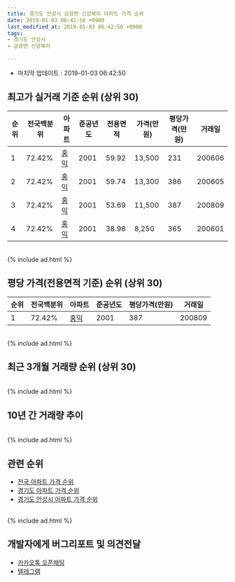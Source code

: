 ```yaml
---
title: 경기도 안성시 금광면 신양복리 아파트 가격 순위
date: 2019-01-03 06:42:50 +0900
last_modified_at: 2019-01-03 06:42:50 +0900
tags:
- 경기도 안성시
- 금광면 신양복리

---
```


* 마지막 업데이트 : 2019-01-03 06:42:50

## 최고가 실거래 기준 순위 (상위 30)


|순위|전국백분위|아파트|준공년도|전용면적|가격(만원)|평당가격(만원)|거래일|
|---|---|---|---|---|---|---|---|
|1|72.42%|[홍익](https://search.naver.com/search.naver?query=%EA%B2%BD%EA%B8%B0%EB%8F%84+%EC%95%88%EC%84%B1%EC%8B%9C+%EA%B8%88%EA%B4%91%EB%A9%B4+%EC%8B%A0%EC%96%91%EB%B3%B5%EB%A6%AC+%ED%99%8D%EC%9D%B5)|2001|59.92|13,500|231|200606|
|2|72.42%|[홍익](https://search.naver.com/search.naver?query=%EA%B2%BD%EA%B8%B0%EB%8F%84+%EC%95%88%EC%84%B1%EC%8B%9C+%EA%B8%88%EA%B4%91%EB%A9%B4+%EC%8B%A0%EC%96%91%EB%B3%B5%EB%A6%AC+%ED%99%8D%EC%9D%B5)|2001|59.74|13,300|386|200605|
|3|72.42%|[홍익](https://search.naver.com/search.naver?query=%EA%B2%BD%EA%B8%B0%EB%8F%84+%EC%95%88%EC%84%B1%EC%8B%9C+%EA%B8%88%EA%B4%91%EB%A9%B4+%EC%8B%A0%EC%96%91%EB%B3%B5%EB%A6%AC+%ED%99%8D%EC%9D%B5)|2001|53.69|11,500|387|200809|
|4|72.42%|[홍익](https://search.naver.com/search.naver?query=%EA%B2%BD%EA%B8%B0%EB%8F%84+%EC%95%88%EC%84%B1%EC%8B%9C+%EA%B8%88%EA%B4%91%EB%A9%B4+%EC%8B%A0%EC%96%91%EB%B3%B5%EB%A6%AC+%ED%99%8D%EC%9D%B5)|2001|38.98|8,250|365|200601|


<br>
{% include ad.html %}
<br>

## 평당 가격(전용면적 기준) 순위 (상위 30)


|순위|전국백분위|아파트|준공년도|평당가격(만원)|거래일|
|---|---|---|---|---|---|
|1|72.42%|[홍익](https://search.naver.com/search.naver?query=%EA%B2%BD%EA%B8%B0%EB%8F%84+%EC%95%88%EC%84%B1%EC%8B%9C+%EA%B8%88%EA%B4%91%EB%A9%B4+%EC%8B%A0%EC%96%91%EB%B3%B5%EB%A6%AC+%ED%99%8D%EC%9D%B5)|2001|387|200809|


<br>
{% include ad.html %}
<br>

## 최근 3개월 거래량 순위 (상위 30)


<div style="width:100%;">
    <canvas id="deal_count_ranking" height="250"></canvas>
</div>


<script>
new Chart(document.getElementById("deal_count_ranking"), {
    type: 'horizontalBar',
    data: {
        labels: ['홍익'],
        datasets: [{
            label: '실거래 수',
            data: [4],
            borderColor: "rgba(255, 0, 128, 1)",
            backgroundColor: "rgba(255, 0, 128, 0.5)",
            fill: false,
        }]
    },
    options: {
        responsive: true,
        title: {
            display: true,
            text: '최근 3개월 거래량 순위'
        },
        tooltips: {
            mode: 'index',
            intersect: false,
            callbacks: {
                title: function(tooltipItems, data) {
                    return "실거래 수:";
                },
                label: function(tooltipItem, data) {
                    return data.labels[tooltipItem.index] + ": " + tooltipItem.xLabel;
                }
            }
        },
        hover: {
            mode: 'nearest',
            intersect: true
        },
        scales: {
            xAxes: [{
                display: true,
                scaleLabel: {
                    display: true,
                    labelString: '실거래 수'
                },
                ticks: {
                    suggestedMin: 0,
                }
            }],
            yAxes: [{
                display: true,
                ticks: {
                    autoSkip: false,
                    callback: function(value, index, values) {
                        if (value.length > 15)
                            return value.substr(0, 13) + "...";
                        else
                            return value;
                    }
                },
                scaleLabel: {
                    display: false,
                }
            }]
        }
    }
});

</script>


<br>
{% include ad.html %}
<br>

## 10년 간 거래량 추이


<div style="width:100%;">
    <canvas id="deal_progress" height="250"></canvas>
</div>

<script>
new Chart(document.getElementById("deal_progress"), {
    type: 'line',
    data: {
        labels: ['200901','200902','200903','200904','200905','200906','200907','200908','200909','200910','200911','200912','201001','201002','201003','201004','201005','201006','201007','201008','201009','201010','201011','201012','201101','201102','201103','201104','201105','201106','201107','201108','201109','201110','201111','201112','201201','201202','201203','201204','201205','201206','201207','201208','201209','201210','201211','201212','201301','201302','201303','201304','201305','201306','201307','201308','201309','201310','201311','201312','201401','201402','201403','201404','201405','201406','201407','201408','201409','201410','201411','201412','201501','201502','201503','201504','201505','201506','201507','201508','201509','201510','201511','201512','201601','201602','201603','201604','201605','201606','201607','201608','201609','201610','201611','201612','201701','201702','201703','201704','201705','201706','201707','201708','201709','201710','201711','201712','201801','201802','201803','201804','201805','201806','201807','201808','201809','201810','201811','201812','201901'],
        datasets: [{
            label: '실거래 수',
            pointRadius: 1,
            data: [9, 12, 12, 16, 14, 12, 7, 12, 18, 14, 7, 12, 12, 6, 9, 12, 6, 9, 9, 11, 9, 11, 5, 3, 6, 12, 23, 15, 14, 9, 17, 17, 13, 25, 13, 18, 8, 9, 18, 10, 19, 5, 5, 9, 11, 16, 5, 2, 8, 9, 6, 15, 15, 20, 6, 11, 7, 16, 5, 6, 1, 11, 7, 9, 12, 5, 7, 8, 12, 16, 10, 7, 8, 14, 16, 10, 13, 5, 11, 11, 6, 10, 3, 8, 7, 5, 9, 12, 12, 11, 5, 14, 3, 10, 3, 6, 3, 6, 11, 5, 11, 11, 10, 10, 11, 0, 8, 3, 8, 4, 8, 7, 7, 5, 8, 9, 1, 3, 2, 2, 0],
            borderColor: "rgba(255, 201, 14, 1)",
            backgroundColor: "rgba(255, 201, 14, 0.5)",
            fill: true,
        }]
    },
    options: {
        responsive: true,
        title: {
            display: true,
            text: '10년간 거래량 추이'
        },
        tooltips: {
            mode: 'index',
            intersect: false,
        },
        hover: {
            mode: 'nearest',
            intersect: true
        },
        scales: {
            xAxes: [{
                display: true,
                scaleLabel: {
                    display: true,
                    labelString: '년/월'
                }
            }],
            yAxes: [{
                display: true,
                ticks: {
                    suggestedMin: 0,
                },
                scaleLabel: {
                    display: true,
                    labelString: '실거래 수'
                }
            }]
        }
    }
});

</script>


<br>
{% include ad.html %}
<br>

## 관련 순위

- [전국 아파트 가격 순위](https://inasie.github.io/apt-ranking/전국)
- [경기도 아파트 가격 순위](https://inasie.github.io/apt-ranking/경기도)
- [경기도 안성시 아파트 가격 순위](https://inasie.github.io/apt-ranking/경기도-안성시)


<br>
{% include ad.html %}
<br>

## 개발자에게 버그리포트 및 의견전달

- [카카오톡 오픈채팅](https://open.kakao.com/o/gLJUAP4)
- [텔레그램](https://t.me/inasie)

